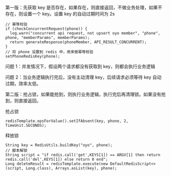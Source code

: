 第一版：先获取 key 是否存在，如果存在，则直接返回，不做业务处理，如果不存在，则设置一个 key。设置 key 的自动过期时间为 2s



```
// 幂等校验
if (checkConcurrentRequest(phone)) {
  log.warn("concurrent api request, not upsert oyo member", "phone", phone, "memberParams", memberParams);
  return generateResponse(phoneMember, API_RESULT_CONCURRENT);
}
// 将 phone 设置到 redis 中，用来做幂等校验
setPhoneRedisKey(phone);
```

问题 1：并发情况下，假设两个请求都没有获取到 key，则都会执行业务逻辑

问题 2：当业务逻辑执行完后，没有主动清理 key，后续请求必须等待 key 自动过期，效率太低。



第二版：抢占锁，如果能抢到，则执行业务逻辑，执行完后再清理锁。如果没有抢到，则直接返回。

抢占锁

```
redisTemplate.opsForValue().setIfAbsent(key, phone, 2, TimeUnit.SECONDS);
```

释放锁

```
String key = RedisUtils.buildKey("oyo", phone);
// 脚本解锁
String script = "if redis.call('get',KEYS[1]) == ARGV[1] then return redis.call('del',KEYS[1]) else return 0 end";
Long deleteResult = redisTemplate.execute(new DefaultRedisScript<>(script, Long.class), Arrays.asList(key), phone);
```